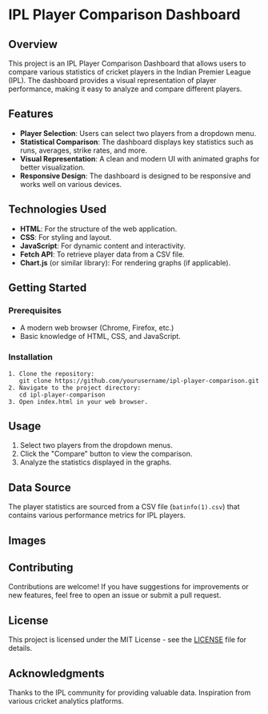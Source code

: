 <!DOCTYPE html>
<html lang="en">
<head>
    <meta charset="UTF-8">
    <meta name="viewport" content="width=device-width, initial-scale=1.0">
</head>
<body>

<h1>IPL Player Comparison Dashboard</h1>

<h2>Overview</h2>
<p>This project is an IPL Player Comparison Dashboard that allows users to compare various statistics of cricket players in the Indian Premier League (IPL). The dashboard provides a visual representation of player performance, making it easy to analyze and compare different players.</p>

<h2>Features</h2>
<ul>
    <li><strong>Player Selection</strong>: Users can select two players from a dropdown menu.</li>
    <li><strong>Statistical Comparison</strong>: The dashboard displays key statistics such as runs, averages, strike rates, and more.</li>
    <li><strong>Visual Representation</strong>: A clean and modern UI with animated graphs for better visualization.</li>
    <li><strong>Responsive Design</strong>: The dashboard is designed to be responsive and works well on various devices.</li>
</ul>

<h2>Technologies Used</h2>
<ul>
    <li><strong>HTML</strong>: For the structure of the web application.</li>
    <li><strong>CSS</strong>: For styling and layout.</li>
    <li><strong>JavaScript</strong>: For dynamic content and interactivity.</li>
    <li><strong>Fetch API</strong>: To retrieve player data from a CSV file.</li>
    <li><strong>Chart.js</strong> (or similar library): For rendering graphs (if applicable).</li>
</ul>

<h2>Getting Started</h2>

<h3>Prerequisites</h3>
<ul>
    <li>A modern web browser (Chrome, Firefox, etc.)</li>
    <li>Basic knowledge of HTML, CSS, and JavaScript.</li>
</ul>

<h3>Installation</h3>
<pre><code>1. Clone the repository:
   git clone https://github.com/yourusername/ipl-player-comparison.git
2. Navigate to the project directory:
   cd ipl-player-comparison
3. Open index.html in your web browser.</code></pre>

<h2>Usage</h2>
<ol>
    <li>Select two players from the dropdown menus.</li>
    <li>Click the "Compare" button to view the comparison.</li>
    <li>Analyze the statistics displayed in the graphs.</li>
</ol>

<h2>Data Source</h2>
<p>The player statistics are sourced from a CSV file (<code>batinfo(1).csv</code>) that contains various performance metrics for IPL players.</p>

<h2>Images</h2>


<h2>Contributing</h2>
<p>Contributions are welcome! If you have suggestions for improvements or new features, feel free to open an issue or submit a pull request.</p>

<h2>License</h2>
<p>This project is licensed under the MIT License - see the <a href="LICENSE">LICENSE</a> file for details.</p>

<h2>Acknowledgments</h2>
<p>Thanks to the IPL community for providing valuable data. Inspiration from various cricket analytics platforms.</p>

</body>
</html>
